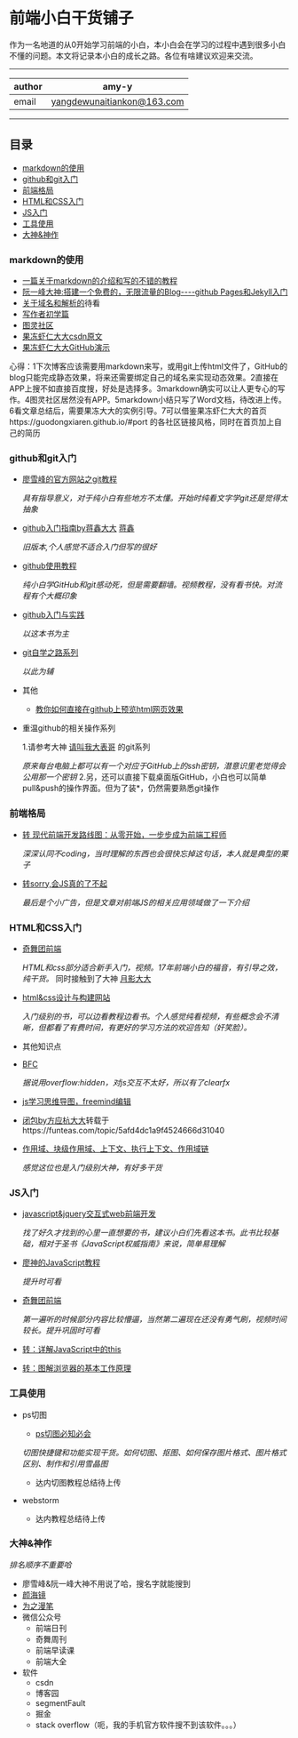 前端小白干货铺子
======
作为一名地道的从0开始学习前端的小白，本小白会在学习的过程中遇到很多小白不懂的问题。本文将记录本小白的成长之路。各位有啥建议欢迎来交流。
***
|author|amy-y|
|---|---
|email|yangdewunaitiankon@163.com|
***
## 目录
* [markdown的使用](#markdown的使用)
* [github和git入门](#github和git入门)
* [前端格局](#前端格局)
* [HTML和CSS入门](#HTML和CSS入门)
* [JS入门](#JS入门)
* [工具使用](#工具使用)
* [大神&神作](#大神&神作)

### markdown的使用

* [一篇关于markdown的介绍和写的不错的教程](https://www.jianshu.com/p/1e402922ee32)
* [阮一峰大神:搭建一个免费的，无限流量的Blog----github Pages和Jekyll入门](http://www.ruanyifeng.com/blog/2012/08/blogging_with_jekyll.html)
* [关于域名和解析的](https://www.zybuluo.com/yiltoncent/note/240745)待看
* [写作者初学篇](https://www.jianshu.com/p/q81RER)
* [图灵社区](http://www.ituring.com.cn/article/775)
* [果冻虾仁大大csdn原文](https://blog.csdn.net/guodongxiaren/article/details/23690801)
* [果冻虾仁大大GitHub演示](https://github.com/guodongxiaren/README/)

心得：1下次博客应该需要用markdown来写，或用git上传html文件了，GitHub的blog只能完成静态效果，将来还需要绑定自己的域名来实现动态效果。2直接在APP上搜不如直接百度搜，好处是选择多。3markdown确实可以让人更专心的写作。4图灵社区居然没有APP。5markdown小结只写了Word文档，待改进上传。6看文章总结后，需要果冻大大的实例引导。7可以借鉴果冻虾仁大大的首页https://guodongxiaren.github.io/#port 的各社区链接风格，同时在首页加上自己的简历

### github和git入门

* [廖雪峰的官方网站之git教程](https://www.liaoxuefeng.com/wiki/0013739516305929606dd18361248578c67b8067c8c017b000)

  *具有指导意义，对于纯小白有些地方不太懂。开始时纯看文字学git还是觉得太抽象*
* [github入门指南by蒋鑫大大](http://www.worldhello.net/gotgit/) [蒋鑫](http://www.worldhello.net/gotgit/)

  *旧版本,个人感觉不适合入门但写的很好*
* [github使用教程](https://m.youtube.com/playlist?list=PL8LR_PrSuIRh57eeYlY9vhv9dRYmTsErB)

  *纯小白学GitHub和git感动死，但是需要翻墙。视频教程，没有看书快。对流程有个大概印象*
* [github入门与实践](http://e.dangdang.com/touch/products/1901077316.html?id=1901077316&mediaId=1901077316&mediaType=2&custId=l0H%2B4bi0etZwT0dhP5ziXQ%3D%3D&channelId=30000&from=singlemessage)

  *以这本书为主*
* [git自学之路系列](http://blog.csdn.net/KjunChen/article/details/51981302)

  *以此为辅*
* 其他

  * [教你如何直接在github上预览html网页效果](https://blog.csdn.net/qq_25479327/article/details/78778282)
- 重温github的相关操作系列

  1.请参考大神 [请叫我大表哥](https://www.cnblogs.com/wangmingshun/p/5424767.html) 的git系列
  
   *原来每台电脑上都可以有一个对应于GitHub上的ssh密钥，潜意识里老觉得会公用那一个密钥*
  2.另，还可以直接下载桌面版GitHub，小白也可以简单pull&push的操作界面。但为了装*，仍然需要熟悉git操作
  

### 前端格局
* [转 现代前端开发路线图：从零开始，一步步成为前端工程师](https://mp.weixin.qq.com/s/ZnZml8Imt6csGw0WcvTuMA)

   *深深认同不coding，当时理解的东西也会很快忘掉这句话，本人就是典型的栗子*
* [转sorry,会JS真的了不起](https://mp.weixin.qq.com/s/t-vjX2Kq8nAqfvxB9zv0LQ)

   *最后是个小广告，但是文章对前端JS的相关应用领域做了一下介绍*
### HTML和CSS入门

* [奇舞团前端](t.75team.com)

  *HTML和css部分适合新手入门，视频。17年前端小白的福音，有引导之效，纯干货。* 同时接触到了大神 [月影大大](https://www.h5jun.com/)
* [html&css设计与构建网站](http://m.tb.cn/h.3SmUgcS)

  *入门级别的书，可以边看教程边看书。个人感觉纯看视频，有些概念会不清晰，但都看了有费时间，有更好的学习方法的欢迎告知（奸笑脸）。*
* 其他知识点

 * [BFC](https://segmentfault.com/a/1190000013647777)
 
   *据说用overflow:hidden，对js交互不太好，所以有了clearfx*
 * [js学习思维导图，freemind编辑](https://mp.weixin.qq.com/s/jQ-TJevvLdWch7e9PrcQpg)
 * [闭包by方应杭大大](https://zhuanlan.zhihu.com/p/22486908)转载于https://funteas.com/topic/5afd4dc1a9f4524666d31040
 * [作用域、块级作用域、上下文、执行上下文、作用域链](https://funteas.com/topic/5afd4dbaa9f4524666d3103e)
 
   *感觉这位也是入门级别大神，有好多干货*

### JS入门

* [javascript&jquery交互式web前端开发](http://m.tb.cn/h.3SmUgcS)

  *找了好久才找到的心里一直想要的书，建议小白们先看这本书。此书比较基础，相对于圣书《JavaScript权威指南》来说，简单易理解*
* [廖神的JavaScript教程](https://www.liaoxuefeng.com/wiki/001434446689867b27157e896e74d51a89c25cc8b43bdb3000)

  *提升时可看*
* [奇舞团前端](t.75team.com)

  *第一遍听的时候部分内容比较懵逼，当然第二遍现在还没有勇气刷，视频时间较长。提升巩固时可看*
* [转：详解JavaScript中的this](http://mp.weixin.qq.com/s?__biz=MjM5MTA1MjAxMQ==&mid=2651230163&idx=1&sn=1a55521b1ec68036dd512192d9fc7dd1&chksm=bd4956578a3edf41bf74899fc6a2232cf5744b1e3235445dbd27e98854fb4ca82917a64f2c0d&scene=0#rd)
* [转：图解浏览器的基本工作原理](http://mp.weixin.qq.com/s?__biz=MjM5MTA1MjAxMQ==&mid=2651230177&idx=2&sn=a66f40a14287e3fed1bf59c597f35ac9&chksm=bd4956658a3edf7301a6392359bfda0433a77253e6b9a582255404ba3fbc6c29e7e5757aea52&scene=0#rd)
  
### 工具使用

* ps切图
  * [ps切图必知必会](https://juejin.im/entry/596048d86fb9a06ba14b98ad)
 
   *切图快捷键和功能实现干货。如何切图、抠图、如何保存图片格式、图片格式区别、制作和引用雪晶图*
  * 达内切图教程总结待上传
 
* webstorm

  * 达内教程总结待上传
 
### 大神&神作

 *排名顺序不重要哈*
* 廖雪峰&阮一峰大神不用说了哈，搜名字就能搜到
* [颜海镜](https://yanhaijing.com)
* [为之漫笔](http://lisongfeng.cn)
* 微信公众号
  * 前端日刊
  * 奇舞周刊
  * 前端早读课
  * 前端大全
* 软件
  * csdn
  * 博客园
  * segmentFault
  * 掘金
  * stack overflow（呃，我的手机官方软件搜不到该软件。。。）
